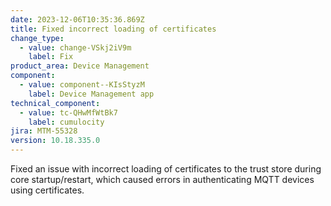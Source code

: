 ```yaml
---
date: 2023-12-06T10:35:36.869Z
title: Fixed incorrect loading of certificates
change_type:
  - value: change-VSkj2iV9m
    label: Fix
product_area: Device Management
component:
  - value: component--KIsStyzM
    label: Device Management app
technical_component:
  - value: tc-QHwMfWtBk7
    label: cumulocity
jira: MTM-55328
version: 10.18.335.0
---
```

Fixed an issue with incorrect loading of certificates to the trust store during core startup/restart, which caused errors in authenticating MQTT devices using certificates.

